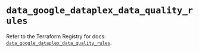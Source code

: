 # `data_google_dataplex_data_quality_rules`

Refer to the Terraform Registry for docs: [`data_google_dataplex_data_quality_rules`](https://registry.terraform.io/providers/hashicorp/google/6.41.0/docs/data-sources/dataplex_data_quality_rules).
